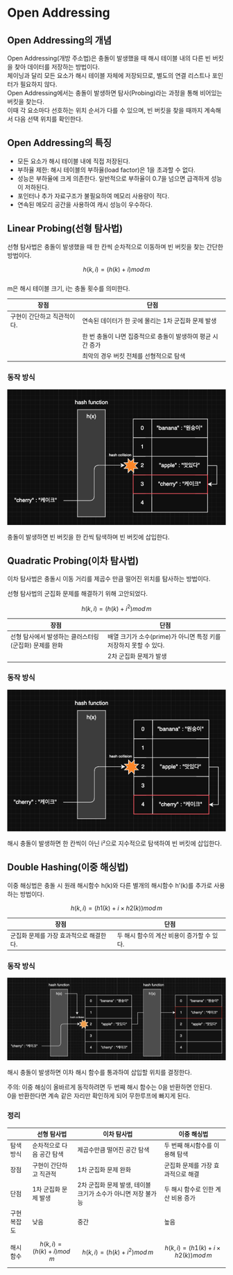 # Open Addressing

## Open Addressing의 개념
Open Addressing(개방 주소법)은 충돌이 발생했을 때 해시 테이블 내의 다른 빈 버킷을 찾아 데이터를 저장하는 방법이다.  
체이닝과 달리 모든 요소가 해시 테이블 자체에 저장되므로, 별도의 연결 리스트나 포인터가 필요하지 않다.  
Open Addressing에서는 충돌이 발생하면 탐사(Probing)라는 과정을 통해 비어있는 버킷을 찾는다.  
이때 각 요소마다 선호하는 위치 순서가 다를 수 있으며, 빈 버킷을 찾을 때까지 계속해서 다음 선택 위치를 확인한다.

## Open Addressing의 특징
- 모든 요소가 해시 테이블 내에 직접 저장된다.
- 부하율 제한: 해시 테이블의 부하율(load factor)은 1을 초과할 수 없다.
- 성능은 부하율에 크게 의존한다. 일반적으로 부하율이 0.7을 넘으면 급격하게 성능이 저하된다.
- 포인터나 추가 자료구조가 불필요하여 메모리 사용량이 적다.
- 연속된 메모리 공간을 사용하여 캐시 성능이 우수하다.

## Linear Probing(선형 탐사법)

선형 탐사법은 충돌이 발생했을 때 한 칸씩 순차적으로 이동하며 빈 버킷을 찾는 간단한 방법이다.

$$ h(k, i) = (h(k) + i) mod\, m $$  
m은 해시 테이블 크기, i는 충돌 횟수를 의미한다.

| **장점** | **단점** |
| --- | --- |
| 구현이 간단하고 직관적이다. | 연속된 데이터가 한 곳에 몰리는 1차 군집화 문제 발생|
| | 한 번 충돌이 나면 집중적으로 충돌이 발생하여 평균 시간 증가|
| | 최악의 경우 버킷 전체를 선형적으로 탐색|



### **동작 방식**
![선형 탐사](/assets/ch9_hash_table/open_address_1.png)

충돌이 발생하면 빈 버킷을 한 칸씩 탐색하며 빈 버킷에 삽입한다.

## Quadratic Probing(이차 탐사법)

이차 탐사법은 충돌시 이동 거리를 제곱수 만큼 떨어진 위치를 탐사하는 방법이다.

선형 탐사법의 군집화 문제를 해결하기 위해 고안되었다.

$$ h(k, i) = (h(k) + i^2) mod\, m $$

| **장점** | **단점** |
| --- | --- |
| 선형 탐사에서 발생하는 클러스터링(군집화) 문제를 완화 | 배열 크기가 소수(prime)가 아니면 특정 키를 저장하지 못할 수 있다.|
| | 2차 군집화 문제가 발생|


### **동작 방식**

![이차 탐사](/assets/ch9_hash_table/open_address_2.png)

해시 충돌이 발생하면 한 칸씩이 아닌 i²으로 지수적으로 탐색하여 빈 버킷에 삽입한다.

## Double Hashing(이중 해싱법)

이중 해싱법은 충돌 시 원래 해시함수 h(k)와 다른 별개의 해시함수 h’(k)를 추가로 사용하는 방법이다.

$$ h(k, i) = (h1(k) + i \times h2(k)) mod\, m $$

| **장점** | **단점** |
| --- | --- |
| 군집화 문제를 가장 효과적으로 해결한다. | 두 해시 함수의 계산 비용이 증가할 수 있다.|



### **동작 방식**

![이차 탐사](/assets/ch9_hash_table/open_address_3.png)

해시 충돌이 발생하면 이차 해시 함수를 통과하여 삽입할 위치를 결정한다.

주의: 이중 해싱이 올바르게 동작하려면 두 번째 해시 함수는 0을 반환하면 안된다.  
0을 반환한다면 계속 같은 자리만 확인하게 되어 무한루프에 빠지게 된다.

### 정리

|  | **선형 탐사법** | **이차 탐사법** | **이중 해싱법** |
| --- | --- | --- | --- |
| 탐색 방식 | 순차적으로 다음 공간 탐색 | 제곱수만큼 떨어진 공간 탐색 | 두 번째 해시함수를 이용해 탐색 |
| 장점 | 구현이 간단하고 직관적 | 1차 군집화 문제 완화 | 군집화 문제를 가장 효과적으로 해결 |
| 단점 | 1차 군집화 문제 발생 | 2차 군집화 문제 발생, 테이블 크기가 소수가 아니면 저장 불가능 | 두 해시 함수로 인한 계산 비용 증가 |
| 구현 복잡도 | 낮음 | 중간 | 높음 |
| 해시 함수 | $$ h(k,i) = (h(k) + i) mod\, m $$ | $$ h(k,i) = (h(k) + i^2) mod\, m $$ | $$ h(k,i) = (h1(k) + i \times h2(k)) mod\, m $$ |
